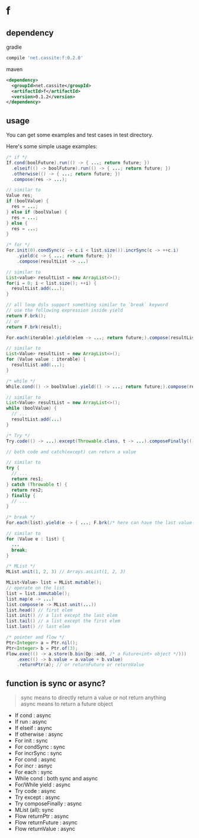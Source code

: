 # f

## dependency

gradle

```groovy
compile 'net.cassite:f:0.2.0'
```

maven

```xml
<dependency>
  <groupId>net.cassite</groupId>
  <artifactId>f</artifactId>
  <version>0.1.2</version>
</dependency>
```

## usage

You can get some examples and test cases in test directory.

Here's some simple usage examples:

```java
/* if */
If.cond(boolFuture).run(() -> { ...; return future; })
  .elseif(() -> boolFuture).run(() -> { ...; return future; })
  .otherwise(() -> { ...; return future; })
  .compose(res -> ...);

// similar to
Value res;
if (boolValue) {
  res = ...;
} else if (boolValue) {
  res = ...;
} else {
  res = ...;
}

/* for */
For.init(0).condSync(c -> c.i < list.size()).incrSync(c -> ++c.i)
    .yield(c -> { ...; return future; })
    .compose(resultList -> ...)

// similar to
List<value> resultList = new ArrayList<>();
for(i = 0; i < list.size(); ++i) {
  resultList.add(...);
}

// all loop dsls support something similar to `break` keyword
// use the following expression inside yield
return F.brk();
// or
return F.brk(result);

For.each(iterable).yield(elem -> ...; return future;).compose(resultList -> ...)

// similar to
List<Value> resultList = new ArrayList<>();
for (Value value : iterable) {
  resultList.add(...);
}

/* while */
While.cond(() -> boolValue).yield(() -> ...; return future;).compose(resultList -> ...)

// similar to
List<Value> resultList = new ArrayList<>();
while (boolValue) {
  // ...
  resultList.add(...)
}

/* Try */
Try.code(() -> ...).except(Throwable.class, t -> ...).composeFinally(() -> ...).compose(res -> ...)

// both code and catch(except) can return a value

// similar to
try {
  // ...
  return res1;
} catch (Throwable t) {
  return res2;
} finally {
  // ...
}

/* break */
For.each(list).yield(e -> { ...; F.brk(/* here can have the last value to yield*/); })

// similar to
for (Value e : list) {
  ...
  break;
}

/* MList */
MList.unit(1, 2, 3) // Arrays.asList(1, 2, 3)

MList<Value> list = MList.mutable();
// operate on the list
list = list.immutable();
list.map(e -> ...)
list.compose(e -> MList.unit(...))
list.head() // first elem
list.init() // a list except the last elem
list.tail() // a list except the first elem
list.last() // last elem

/* pointer and flow */
Ptr<Integer> a = Ptr.nil();
Ptr<Integer> b = Ptr.of(3);
Flow.exec(() -> a.store(b.bin(Op::add, /* a Future<int> object */)))
    .exec(() -> b.value = a.value + b.value)
    .returnPtr(a); // or returnFuture or returnValue
```

## function is sync or async?

>sync means to directly return a value or not return anything  
>async means to return a future object

* If cond : async
* If run : async
* If elseif : async
* If otherwise : async
* For init : sync
* For condSync : sync
* For incrSync : sync
* For cond : async
* For incr : asnyc
* For each : sync
* While cond : both sync and async
* For/While yield : async
* Try code : async
* Try except : async
* Try composeFinally : async
* MList (all): sync
* Flow returnPtr : async
* Flow returnFuture : async
* Flow returnValue : async

